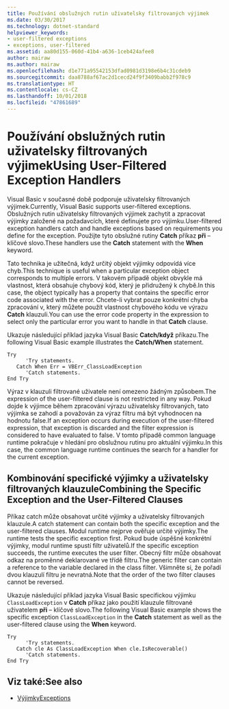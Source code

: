 ```yaml
---
title: Používání obslužných rutin uživatelsky filtrovaných výjimek
ms.date: 03/30/2017
ms.technology: dotnet-standard
helpviewer_keywords:
- user-filtered exceptions
- exceptions, user-filtered
ms.assetid: aa80d155-060d-41b4-a636-1ceb424afee8
author: mairaw
ms.author: mairaw
ms.openlocfilehash: d1e771a95542153dfad0981d3198e6b4c31cdeb9
ms.sourcegitcommit: daa8788af67ac2d1cecd24f9f3409babb2f978c9
ms.translationtype: HT
ms.contentlocale: cs-CZ
ms.lasthandoff: 10/01/2018
ms.locfileid: "47861689"
---
```

# <a name="using-user-filtered-exception-handlers"></a><span data-ttu-id="9e787-102">Používání obslužných rutin uživatelsky filtrovaných výjimek</span><span class="sxs-lookup"><span data-stu-id="9e787-102">Using User-Filtered Exception Handlers</span></span>
<span data-ttu-id="9e787-103">Visual Basic v současné době podporuje uživatelsky filtrovaných výjimek.</span><span class="sxs-lookup"><span data-stu-id="9e787-103">Currently, Visual Basic supports user-filtered exceptions.</span></span> <span data-ttu-id="9e787-104">Obslužných rutin uživatelsky filtrovaných výjimek zachytit a zpracovat výjimky založené na požadavcích, které definujete pro výjimku.</span><span class="sxs-lookup"><span data-stu-id="9e787-104">User-filtered exception handlers catch and handle exceptions based on requirements you define for the exception.</span></span> <span data-ttu-id="9e787-105">Použijte tyto obslužné rutiny **Catch** příkaz **při** – klíčové slovo.</span><span class="sxs-lookup"><span data-stu-id="9e787-105">These handlers use the **Catch** statement with the **When** keyword.</span></span>  
  
 <span data-ttu-id="9e787-106">Tato technika je užitečná, když určitý objekt výjimky odpovídá více chyb.</span><span class="sxs-lookup"><span data-stu-id="9e787-106">This technique is useful when a particular exception object corresponds to multiple errors.</span></span> <span data-ttu-id="9e787-107">V takovém případě objekt obvykle má vlastnost, která obsahuje chybový kód, který je přidružený k chybě.</span><span class="sxs-lookup"><span data-stu-id="9e787-107">In this case, the object typically has a property that contains the specific error code associated with the error.</span></span> <span data-ttu-id="9e787-108">Chcete-li vybrat pouze konkrétní chyba zpracování v, který můžete použít vlastnost chybového kódu ve výrazu **Catch** klauzuli.</span><span class="sxs-lookup"><span data-stu-id="9e787-108">You can use the error code property in the expression to select only the particular error you want to handle in that **Catch** clause.</span></span>  
  
 <span data-ttu-id="9e787-109">Ukazuje následující příklad jazyka Visual Basic **Catch/když** příkazu.</span><span class="sxs-lookup"><span data-stu-id="9e787-109">The following Visual Basic example illustrates the **Catch/When** statement.</span></span>  
  
```  
Try  
      'Try statements.  
   Catch When Err = VBErr_ClassLoadException  
      'Catch statements.  
End Try  
```  
  
 <span data-ttu-id="9e787-110">Výraz v klauzuli filtrované uživatele není omezeno žádným způsobem.</span><span class="sxs-lookup"><span data-stu-id="9e787-110">The expression of the user-filtered clause is not restricted in any way.</span></span> <span data-ttu-id="9e787-111">Pokud dojde k výjimce během zpracování výrazu uživatelsky filtrovaných, tato výjimka se zahodí a považován za výraz filtru má být vyhodnocen na hodnotu false.</span><span class="sxs-lookup"><span data-stu-id="9e787-111">If an exception occurs during execution of the user-filtered expression, that exception is discarded and the filter expression is considered to have evaluated to false.</span></span> <span data-ttu-id="9e787-112">V tomto případě common language runtime pokračuje v hledání pro obslužnou rutinu pro aktuální výjimku.</span><span class="sxs-lookup"><span data-stu-id="9e787-112">In this case, the common language runtime continues the search for a handler for the current exception.</span></span>  
  
## <a name="combining-the-specific-exception-and-the-user-filtered-clauses"></a><span data-ttu-id="9e787-113">Kombinování specifické výjimky a uživatelsky filtrovaných klauzule</span><span class="sxs-lookup"><span data-stu-id="9e787-113">Combining the Specific Exception and the User-Filtered Clauses</span></span>  
 <span data-ttu-id="9e787-114">Příkaz catch může obsahovat určité výjimky a uživatelsky filtrovaných klauzule.</span><span class="sxs-lookup"><span data-stu-id="9e787-114">A catch statement can contain both the specific exception and the user-filtered clauses.</span></span> <span data-ttu-id="9e787-115">Modul runtime nejprve ověřuje určité výjimky.</span><span class="sxs-lookup"><span data-stu-id="9e787-115">The runtime tests the specific exception first.</span></span> <span data-ttu-id="9e787-116">Pokud bude úspěšné konkrétní výjimky, modul runtime spustí filtr uživatelů.</span><span class="sxs-lookup"><span data-stu-id="9e787-116">If the specific exception succeeds, the runtime executes the user filter.</span></span> <span data-ttu-id="9e787-117">Obecný filtr může obsahovat odkaz na proměnné deklarované ve třídě filtru.</span><span class="sxs-lookup"><span data-stu-id="9e787-117">The generic filter can contain a reference to the variable declared in the class filter.</span></span> <span data-ttu-id="9e787-118">Všimněte si, že pořadí dvou klauzulí filtru je nevratná.</span><span class="sxs-lookup"><span data-stu-id="9e787-118">Note that the order of the two filter clauses cannot be reversed.</span></span>  
  
 <span data-ttu-id="9e787-119">Ukazuje následující příklad jazyka Visual Basic specifickou výjimku `ClassLoadException` v **Catch** příkaz jako použití klauzule filtrované uživatelem **při** – klíčové slovo.</span><span class="sxs-lookup"><span data-stu-id="9e787-119">The following Visual Basic example shows the specific exception `ClassLoadException` in the **Catch** statement as well as the user-filtered clause using the **When** keyword.</span></span>  
  
```  
Try  
      'Try statements.  
   Catch cle As ClassLoadException When cle.IsRecoverable()  
      'Catch statements.  
End Try  
```  

## <a name="see-also"></a><span data-ttu-id="9e787-120">Viz také:</span><span class="sxs-lookup"><span data-stu-id="9e787-120">See also</span></span>

- [<span data-ttu-id="9e787-121">Výjimky</span><span class="sxs-lookup"><span data-stu-id="9e787-121">Exceptions</span></span>](index.md)
